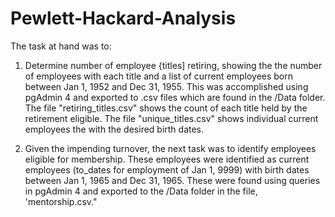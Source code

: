 # Pewlett-Hackard-Analysis

The task at hand was to:

1.  Determine number of employee {titles] retiring, showing the the number of employees with each title and a list of current employees born between Jan 1, 1952 and Dec 31, 1955.  This was accomplished using pgAdmin 4 and exported to .csv files which are found in the /Data folder.  The file "retiring_titles.csv" shows the count of each title held by the retirement eligible.  The file "unique_titles.csv" shows individual current employees the with the desired birth dates. 

2.  Given the impending turnover, the next task was to identify employees eligible for membership.  These employees were identified as current employees (to_dates for employment of Jan 1, 9999) with birth dates between Jan 1, 1965 and Dec 31, 1965.  These were found using queries in pgAdmin 4 and exported to the /Data folder in the file, 'mentorship.csv."

